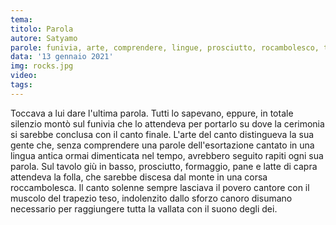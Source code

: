 ```yaml
---
tema:
titolo: Parola
autore: Satyamo
parole: funivia, arte, comprendere, lingue, prosciutto, rocambolesco, trapezio
data: '13 gennaio 2021'
img: rocks.jpg
video: 
tags: 
---
```

Toccava a lui dare l'ultima parola.  Tutti lo sapevano, eppure, in totale silenzio montò sul funivia che lo attendeva per portarlo su dove la cerimonia si sarebbe conclusa con il canto finale.  L'arte del canto distingueva la sua gente che, senza comprendere una parole dell'esortazione cantato in una lingua antica ormai dimenticata nel tempo, avrebbero seguito rapiti ogni sua parola.  Sul tavolo giù in basso, prosciutto, formaggio, pane e latte di capra attendeva la folla, che sarebbe discesa dal monte in una corsa roccambolesca. Il canto solenne sempre lasciava il povero cantore con il muscolo del trapezio teso, indolenzito dallo sforzo canoro disumano necessario per raggiungere tutta la vallata con il suono degli dei.
